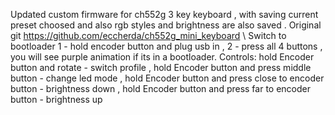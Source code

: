 Updated custom firmware for ch552g 3 key keyboard , with saving current preset choosed and also rgb styles and brightness are also saved .
Original git https://github.com/eccherda/ch552g_mini_keyboard
\\
Switch to bootloader 1 - hold encoder button and plug usb in , 2 - press all 4 buttons , you will see purple animation if its in a bootloader.
Controls:  hold Encoder button and rotate - switch profile  , hold Encoder button and press middle button - change led mode , hold Encoder button and press close to encoder button - brightness down , hold Encoder button and press far to encoder button - brightness up
